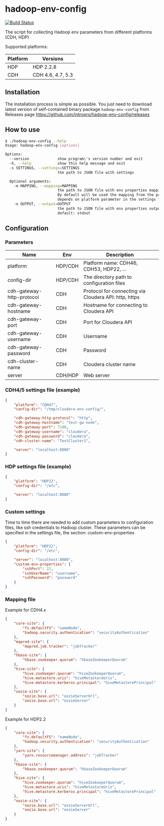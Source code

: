 # hadoop-env-config

[![Build Status](https://travis-ci.org/intropro/hadoop-env-config.svg?branch=master)](https://travis-ci.org/intropro/hadoop-env-config)

The script for collecting Hadoop env parameters from different platforms (CDH, HDP)

Supported platforms:

Platform    | Versions
------------| ------------------
HDP         | HDP 2.2.8
CDH         | CDH 4.6, 4.7, 5.3


## Installation

The installation process is simple as possible. You just need to download latest version of self-contained
binary package `hadoop-env-config` from Releases page https://github.com/intropro/hadoop-env-config/releases

## How to use

```sh
$ ./hadoop-env-config --help
Usage: hadoop-env-config [options]

Options:
  --version             show program\'s version number and exit
  -h, --help            show this help message and exit
  -s SETTINGS, --settings=SETTINGS
                        the path to JSON file with settings

  Optional arguments:
    -m MAPPING, --mapping=MAPPING
                        the path to JSON file with env properties mapping.
                        By default will be used the mapping from the package,
                        depends on platform parameter in the settings file.
    -o OUTPUT, --output=OUTPUT
                        the path to JSON file with env properties output,
                        default: stdout

```

## Configuration

### Parameters

Name                        | Env      | Description
--------------------------- | -------- | --------------------
platform                    | HDP/CDH  | Platform name: CDH46, CDH53, HDP22, ...
config-dir                  | HDP/CDH  | The directory path to configuration files
cdh-gateway-http-protocol   | CDH      | Protocol for connecting via Cloudera API: http, https
cdh-gateway-hostname        | CDH      | Hostname for connecting to Cloudera API
cdh-gateway-port            | CDH      | Port for Cloudera API
cdh-gateway-username        | CDH      | Username
cdh-gateway-password        | CDH      | Password
cdh-cluster-name            | CDH      | Cloudera cluster name
server                      | CDH/HDP  | Web server


### CDH4/5 settings file (example)

```json
{
    "platform": "CDH47",
    "config-dir": "/tmp/cloudera-env-config/",

    "cdh-gateway-http-protocol": "http",
    "cdh-gateway-hostname": "test-gw-node",
    "cdh-gateway-port": 7180,
    "cdh-gateway-username": "cloudera",
    "cdh-gateway-password": "cloudera",
    "cdh-cluster-name": "TestCluster1",

    "server": "localhost:8080"
}
```



### HDP settings file (example)

```json
{
    "platform": "HDP22",
    "config-dir": "/etc",

    "server": "localhost:8080"
}
```

### Custom settings

Time to time there are needed to add custom parameters to configuration files, like ssh credentials to Hadoop cluster.
These parameters can be specified in the settings file, the section: custom-env-properties

```json
{
    "platform": "HDP22",
    "config-dir": "/etc",

    "server": "localhost:8080",
    "custom-env-properties": {
        "sshPort": 22,
        "sshUserName": "username",
        "sshPassword": "password"
    }
}
```


### Mapping file

Example for CDH4.x

```json
{
    "core-site": {
        "fs.defaultFS": "nameNode",
        "hadoop.security.authentication": "securityAuthentication"
    },
    "mapred-site": {
        "mapred.job.tracker": "jobTracker"
    },
    "hbase-site": {
        "hbase.zookeeper.quorum": "hbaseZookeeperQuorum"
    },
    "hive-site": {
        "hive.zookeeper.quorum": "hiveZookeeperQuorum",
        "hive.metastore.uris": "hiveMetastoreUris",
        "hive.metastore.kerberos.principal": "hiveMetastorePrincipal"
    },
    "oozie-site": {
        "oozie.base.url": "oozieServerUrl",
        "oozie.base.url": "oozieServer"
    }
}
```

Example for HDP2.2

```json
{
    "core-site": {
        "fs.defaultFS": "nameNode",
        "hadoop.security.authentication": "securityAuthentication"
    },
    "yarn-site": {
        "yarn.resourcemanager.address": "jobTracker"
    },
    "hbase-site": {
        "hbase.zookeeper.quorum": "hbaseZookeeperQuorum"
    },
    "hive-site": {
        "hive.zookeeper.quorum": "hiveZookeeperQuorum",
        "hive.metastore.uris": "hiveMetastoreUris",
        "hive.metastore.kerberos.principal": "hiveMetastorePrincipal"
    },
    "oozie-site": {
        "oozie.base.url": "oozieServerUrl",
        "oozie.base.url": "oozieServer"
    }
}

```

